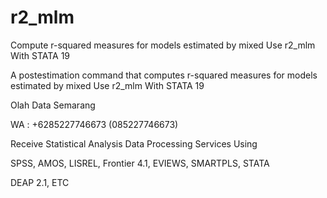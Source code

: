 # r2_mlm
Compute r-squared measures for models estimated by mixed Use r2_mlm With STATA 19

A postestimation command that computes r-squared measures for models estimated by mixed Use r2_mlm With STATA 19

Olah Data Semarang

WA : +6285227746673 (085227746673)

Receive Statistical Analysis Data Processing Services Using

SPSS, AMOS, LISREL, Frontier 4.1, EVIEWS, SMARTPLS, STATA

DEAP 2.1, ETC
